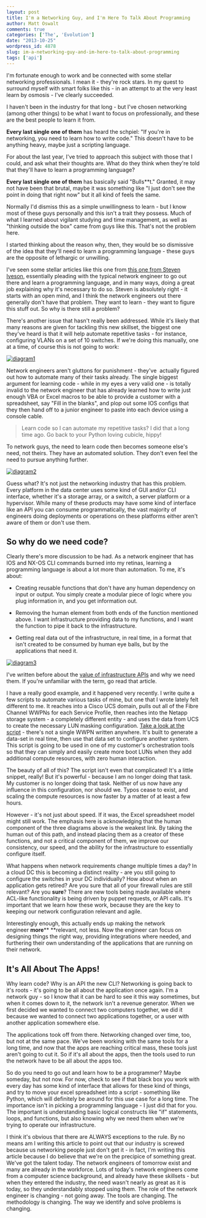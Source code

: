 ```yaml
---
layout: post
title: I'm a Networking Guy, and I'm Here To Talk About Programming
author: Matt Oswalt
comments: true
categories: ['The', 'Evolution']
date: "2013-10-25"
wordpress_id: 4878
slug: im-a-networking-guy-and-im-here-to-talk-about-programming
tags: ['api']
---
```



I'm fortunate enough to work and be connected with some stellar networking professionals. I mean it - they're rock stars. In my quest to surround myself with smart folks like this - in an attempt to at the very least learn by osmosis - I've clearly succeeded.

I haven't been in the industry for that long - but I've chosen networking (among other things) to be what I want to focus on professionally, and these are the best people to learn it from.

**Every last single one of them** has heard the schpiel: "If you're in networking, you need to learn how to write code." This doesn't have to be anything heavy, maybe just a scripting language.

For about the last year, I've tried to approach this subject with those that I could, and ask what their thoughts are. What do they think when they're told that they'll have to learn a programming language?

**Every last single one of them** has basically said "Bulls**t." Granted, it may not have been that brutal, maybe it was something like "I just don't see the point in doing that right now" but it all kind of feels the same.

Normally I'd dismiss this as a simple unwillingness to learn - but I know most of these guys personally and this isn't a trait they possess. Much of what I learned about vigilant studying and time management, as well as "thinking outside the box" came from guys like this. That's not the problem here.

I started thinking about the reason why, then, they would be so dismissive of the idea that they'll need to learn a programming language - these guys are the opposite of lethargic or unwilling.

I've seen some stellar articles like this one from [this one from Steven Iveson](http://packetpushers.net/programming-101-for-network-engineers-why-bother/), essentially pleading with the typical network engineer to go out there and learn a programming language, and in many ways, doing a great job explaining why it's necessary to do so. Steven is absolutely right - it starts with an open mind, and I think the network engineers out there generally don't have that problem. They want to learn - they want to figure this stuff out. So why is there still a problem?

There's another issue that hasn't really been addressed. While it's likely that many reasons are given for tackling this new skillset, the biggest one they've heard is that it will help automate repetitive tasks - for instance, configuring VLANs on a set of 10 switches. If we're doing this manually, one at a time, of course this is not going to work:

[![diagram1](/assets/2013/10/diagram13.png)](/assets/2013/10/diagram13.png)

Network engineers aren't gluttons for punishment - they've  actually figured out how to automate many of their tasks already. The single biggest argument for learning code - while in my eyes a very valid one - is totally invalid to the network engineer that has already learned how to write just enough VBA or Excel macros to be able to provide a customer with a spreadsheet, say "Fill in the blanks", and plop out some IOS configs that they then hand off to a junior engineer to paste into each device using a console cable.

> Learn code so I can automate my repetitive tasks? I did that a long time ago. Go back to your Python loving cubicle, hippy!

To network guys, the need to learn code then becomes someone else's need, not theirs. They have an automated solution. They don't even feel the need to pursue anything further.

[![diagram2](/assets/2013/10/diagram23.png)](/assets/2013/10/diagram23.png)

Guess what? It's not just the networking industry that has this problem. Every platform in the data center uses some kind of GUI and/or CLI interface, whether it's a storage array, or a switch, a server platform or a hypervisor. While many of these products may have some kind of interface like an API you can consume programmatically, the vast majority of engineers doing deployments or operations on these platforms either aren't aware of them or don't use them.

## So why do we need code?

Clearly there's more discussion to be had. As a network engineer that has IOS and NX-OS CLI commands burned into my retinas, learning a programming language is about a lot more than automation. To me, it's about:
	
  * Creating reusable functions that don't have any human dependency on input or output. You simply create a modular piece of logic where you plug information in, and you get information out.
	
  * Removing the human element from both ends of the function mentioned above. I want infrastructure providing data to my functions, and I want the function to pipe it back to the infrastructure.
	
  * Getting real data out of the infrastructure, in real time, in a format that isn't created to be consumed by human eye balls, but by the applications that need it.

[![diagram3](/assets/2013/10/diagram31.png)](/assets/2013/10/diagram31.png)

I've written before about the [value of infrastructure APIs](https://keepingitclassless.net/2013/09/the-benefit-of-infrastructure-apis/) and why we need them. If you're unfamiliar with the term, go read that article.

I have a really good example, and it happened very recently. I write quite a few scripts to automate various tasks of mine, but one that I wrote lately felt different to me. It reaches into a Cisco UCS domain, pulls out all of the Fibre Channel WWPNs for each Service Profile, then reaches into the Netapp storage system - a completely different entity - and uses the data from UCS to create the necessary LUN masking configuration. [Take a look at the script](https://gist.github.com/Mierdin/7094271) - there's not a single WWPN written anywhere. It's built to generate a data-set in real time, then use that data set to configure another system. This script is going to be used in one of my customer's orchestration tools so that they can simply and easily create more boot LUNs when they add additional compute resources, with zero human interaction.

The beauty of all of this? The script isn't even that complicated! It's a little snippet, really! But it's powerful - because I am no longer doing that task. My customer is no longer doing that task. Neither of us now have any influence in this configuration, nor should we. Typos cease to exist, and scaling the compute resources is now faster by a matter of at least a few hours.

However - it's not just about speed. If it was, the Excel spreadsheet model might still work. The emphasis here is acknowledging that the human component of the three diagrams above is the weakest link. By taking the human out of this path, and instead placing them as a creator of these functions, and not a critical component of them, we improve our consistency, our speed, and the ability for the infrastructure to essentially configure itself.

What happens when network requirements change multiple times a day? In a cloud DC this is becoming a distinct reality - are you still going to configure the switches in your DC individually? How about when an application gets retired? Are you sure that all of your firewall rules are still relevant? Are you **sure**? There are new tools being made available where ACL-like functionality is being driven by puppet requests, or API calls. It's important that we learn how these work, because they are the key to keeping our network configuration relevant and agile.

Interestingly enough, this actually ends up making the network engineer **more**** **relevant, not less. Now the engineer can focus on designing things the right way, providing integrations where needed, and furthering their own understanding of the applications that are running on their network.

## It's All About The Apps!

Why learn code? Why is an API the new CLI? Networking is going back to it's roots - it's going to be all about the application once again. I'm a network guy - so I know that it can be hard to see it this way sometimes, but when it comes down to it, the network isn't a revenue generator. When we first decided we wanted to connect two computers together, we did it because we wanted to connect two applications together, or a user with another application somewhere else.

The applications took off from there. Networking changed over time, too, but not at the same pace. We've been working with the same tools for a long time, and now that the apps are reaching critical mass, these tools just aren't going to cut it. So if it's all about the apps, then the tools used to run the network have to be all about the apps too.

So do you need to go out and learn how to be a programmer? Maybe someday, but not now. For now, check to see if that black box you work with every day has some kind of interface that allows for these kind of things, and try to move your excel spreadsheet into a script - something like Python, which will definitely be around for this use case for a long time. The importance isn't in picking a programming language - I just did that for you. The important is understanding basic logical constructs like "if" statements, loops, and functions, but also knowing why we need them when we're trying to operate our infrastructure.

I think it's obvious that there are ALWAYS exceptions to the rule. By no means am I writing this article to point out that our industry is screwed because us networking people just don't get it - in fact, I'm writing this article because I do believe that we're on the precipice of something great. We've got the talent today. The network engineers of tomorrow exist and many are already in the workforce. Lots of today's network engineers come from a computer science background, and already have these skillsets - but when they entered the industry, the need wasn't nearly as great as it is today, so they understandably stopped using them. The role of the network engineer is changing - not going away. The tools are changing. The methodology is changing. The way we identify and solve problems is changing.
